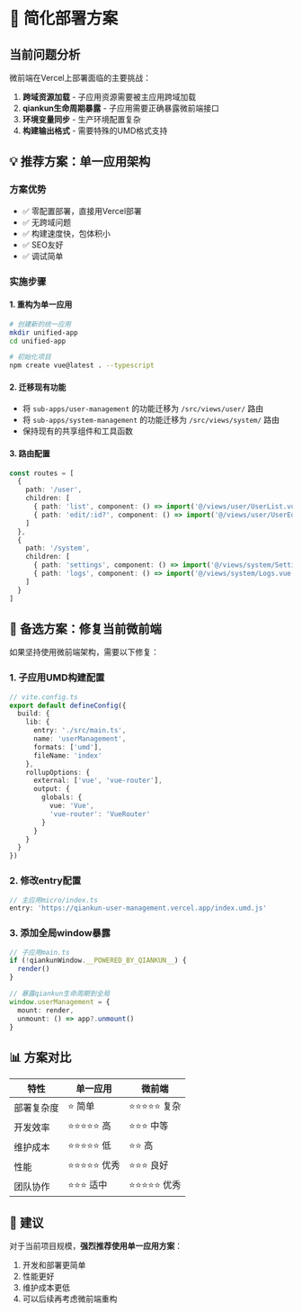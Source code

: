 # 🚀 简化部署方案

## 当前问题分析

微前端在Vercel上部署面临的主要挑战：

1. **跨域资源加载** - 子应用资源需要被主应用跨域加载
2. **qiankun生命周期暴露** - 子应用需要正确暴露微前端接口
3. **环境变量同步** - 生产环境配置复杂
4. **构建输出格式** - 需要特殊的UMD格式支持

## 💡 推荐方案：单一应用架构

### 方案优势
- ✅ 零配置部署，直接用Vercel部署
- ✅ 无跨域问题
- ✅ 构建速度快，包体积小
- ✅ SEO友好
- ✅ 调试简单

### 实施步骤

#### 1. 重构为单一应用
```bash
# 创建新的统一应用
mkdir unified-app
cd unified-app

# 初始化项目
npm create vue@latest . --typescript
```

#### 2. 迁移现有功能
- 将 `sub-apps/user-management` 的功能迁移为 `/src/views/user/` 路由
- 将 `sub-apps/system-management` 的功能迁移为 `/src/views/system/` 路由
- 保持现有的共享组件和工具函数

#### 3. 路由配置
```typescript
const routes = [
  {
    path: '/user',
    children: [
      { path: 'list', component: () => import('@/views/user/UserList.vue') },
      { path: 'edit/:id?', component: () => import('@/views/user/UserEdit.vue') }
    ]
  },
  {
    path: '/system',
    children: [
      { path: 'settings', component: () => import('@/views/system/Settings.vue') },
      { path: 'logs', component: () => import('@/views/system/Logs.vue') }
    ]
  }
]
```

## 🔧 备选方案：修复当前微前端

如果坚持使用微前端架构，需要以下修复：

### 1. 子应用UMD构建配置
```typescript
// vite.config.ts
export default defineConfig({
  build: {
    lib: {
      entry: './src/main.ts',
      name: 'userManagement',
      formats: ['umd'],
      fileName: 'index'
    },
    rollupOptions: {
      external: ['vue', 'vue-router'],
      output: {
        globals: {
          vue: 'Vue',
          'vue-router': 'VueRouter'
        }
      }
    }
  }
})
```

### 2. 修改entry配置
```typescript
// 主应用micro/index.ts
entry: 'https://qiankun-user-management.vercel.app/index.umd.js'
```

### 3. 添加全局window暴露
```typescript
// 子应用main.ts
if (!qiankunWindow.__POWERED_BY_QIANKUN__) {
  render()
}

// 暴露qiankun生命周期到全局
window.userManagement = {
  mount: render,
  unmount: () => app?.unmount()
}
```

## 📊 方案对比

| 特性 | 单一应用 | 微前端 |
|------|----------|--------|
| 部署复杂度 | ⭐ 简单 | ⭐⭐⭐⭐⭐ 复杂 |
| 开发效率 | ⭐⭐⭐⭐⭐ 高 | ⭐⭐⭐ 中等 |
| 维护成本 | ⭐⭐⭐⭐⭐ 低 | ⭐⭐ 高 |
| 性能 | ⭐⭐⭐⭐⭐ 优秀 | ⭐⭐⭐ 良好 |
| 团队协作 | ⭐⭐⭐ 适中 | ⭐⭐⭐⭐⭐ 优秀 |

## 🎯 建议

对于当前项目规模，**强烈推荐使用单一应用方案**：
1. 开发和部署更简单
2. 性能更好
3. 维护成本更低
4. 可以后续再考虑微前端重构
